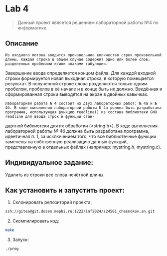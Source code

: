 # Lab 4
> Данный проект является решением лабораторной работы №4 по информатике.

## Описание
	Из входного потока вводится произвольное количество строк произвольной длины. Каждая строка в общем случае содержит одно или более слов, разделенных пробелами и/или знаками табуляции.
Завершение ввода определяется концом файла. Для каждой входной строки формируется новая выходная строка, в которую помещается результат. В полученной строке слова разделяются только одним пробелом, пробелов в её начале и в конце быть не должно. Введённая и сформированная строки выводятся на экран в двойных кавычках.
    
	Лабораторная работа № 4 состоит из двух лабораторных работ: № 4а и № 4б. В ходе выполнения лабораторной работы № 4а должна быть разработана программа, использующая функцию readline() из состава библиотеки GNU readline для ввода строк и функции стан-
дартной библиотеки для их обработки (<string.h>).
	В ходе выполнения лабораторной работы № 4б должна быть разработана программа, идентичная
п. 1, за исключением того, что все библиотечные функции заменены на собственную реализацию
данных функций, представленную в отдельных файлах (например: mystring.h, mystring.c).

## Индивидуальное задание:
Удалить из строки все слова нечётной длины.

## Как установить и запустить проект:
1. Склонировать репозиторий проекта:
```bash
ssh://gitea@git.dozen.mephi.ru:1222/inf2024/s24501_chesnokov.an.git
```
2. Скомпилировать код:
```bash
make
```
3. Запуск:
```bash
./prog
```
